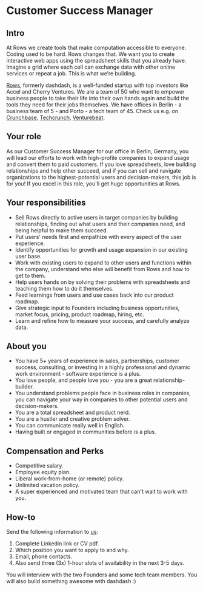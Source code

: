 # Customer Success Manager 
## Intro
At Rows we create tools that make computation accessible to everyone.
Coding used to be hard. Rows changes that. We want you to create interactive web apps using the spreadsheet skills that you already have. Imagine a grid where each cell can exchange data with other online services or repeat a job. This is what we’re building.

[Rows](https://rows.com/), formerly dashdash, is a well-funded startup with top investors like Accel and Cherry Ventures. We are a team of 50 who want to empower business people to take their life into their own hands again and build the tools they need for their jobs themselves. We have offices in Berlin - a business team of 5 - and Porto - a tech team of 45. Check us e.g. on [Crunchbase](https://www.crunchbase.com/organization/dashdash), [Techcrunch](https://techcrunch.com/2018/05/16/dashdash-a-platform-to-create-web-apps-using-only-spreadsheet-skills-nabs-8m-led-by-accel/), [Venturebeat](https://venturebeat.com/2018/05/16/accel-leads-8-million-investment-in-dashdash-to-create-web-apps-from-spreadsheets/). 

## Your role
As our Customer Success Manager for our office in Berlin, Germany, you will lead our efforts to work with high-profile companies to expand usage and convert them to paid customers. If you love spreadsheets, love building relationships and help other succeed, and if you can sell and navigate organizations to the highest-potential users and decision-makers, this job is for you! If you excel in this role, you'll get huge opportunities at Rows.

## Your responsibilities
* Sell Rows directly to active users in target companies by building relationships, finding out what users and their companies need, and being helpful to make them succeed.
* Put users' needs first and empathize with every aspect of the user experience.
* Identify opportunities for growth and usage expansion in our existing user base.
* Work with existing users to expand to other users and functions within the company, understand who else will benefit from Rows and how to get to them.
* Help users hands on by solving their problems with spreadsheets and teaching them how to do it themselves.
* Feed learnings from users and use cases back into our product roadmap.
* Give strategic input to Founders including business opportunities, market focus, pricing, product roadmap, hiring, etc.
* Learn and refine how to measure your success, and carefully analyze data.

## About you
* You have 5+ years of experience in sales, partnerships, customer success, consulting, or investing in a highly professional and dynamic work environment - software experience is a plus.
* You love people, and people love you - you are a great relationship-builder.
* You understand problems people face in business roles in companies, you can navigate your way in companies to other potential users and decision-makers.
* You are a total spreadsheet and product nerd.
* You are a hustler and creative problem solver.
* You can communicate really well in English.
* Having built or engaged in communities before is a plus.

## Compensation and Perks
* Competitive salary.
* Employee equity plan.
* Liberal work-from-home (or remote) policy.
* Unlimited vacation policy.
* A super experienced and motivated team that can't wait to work with you.

## How-to
Send the following information to [us](mailto:join@rows.com):
1. Complete Linkedin link or CV pdf.
1. Which position you want to apply to and why.
1. Email, phone contacts.
1. Also send three (3x) 1-hour slots of availability in the next 3-5 days.

You will interview with the two Founders and some tech team members. You will also build something awesome with dashdash :)

